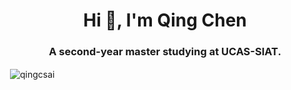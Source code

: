 <h1 align="center">Hi 👋, I'm Qing Chen</h1>
<h3 align="center">A second-year master studying at UCAS-SIAT.</h3>

<!-- - 🌱 I’m currently working on Implicit Neural Representation, espacially in GANs based generation method -->

<!-- - 📫 How to reach me: **chenq.scut@gmail.com** -->

<p>&nbsp;<img align="center" src="https://github-readme-stats.vercel.app/api?username=qingcsai&show_icons=true" alt="qingcsai" /></p>



[^_^]: <Here are some ideas to get you started>

<!--

- 🔭 I’m currently working on ...
- 🌱 I’m currently learning ...
- 👯 I’m looking to collaborate on ...
- 🤔 I’m looking for help with ...
- 💬 Ask me about ...
- 📫 How to reach me: ...
- 😄 Pronouns: ...
- ⚡ Fun fact: ...  
-->
